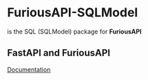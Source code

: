 # FuriousAPI-SQLModel
is the SQL (SQLModel) package for **FuriousAPI**
## FastAPI and FuriousAPI
[Documentation](https://nadobando.github.io/furiousapi)
